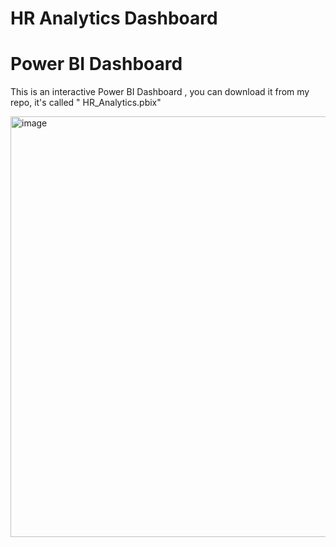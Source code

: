 # HR Analytics Dashboard

# Power BI Dashboard
This is an interactive Power BI Dashboard , you can download it from my repo, it's called " HR_Analytics.pbix"

<img width="673" alt="image" src="https://github.com/jaseel342/HR_Analytics_Dashboard/assets/135998004/2bdfd462-d249-48a5-9ed8-848afb5d3b7c">
